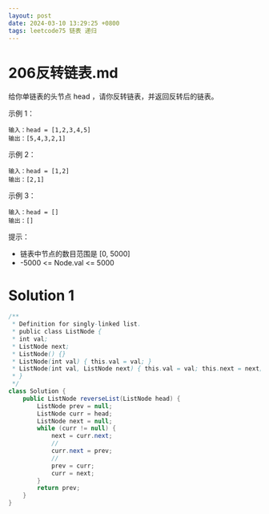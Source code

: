 ```yaml
---
layout: post
date: 2024-03-10 13:29:25 +0800
tags: leetcode75 链表 递归
---
```


# 206反转链表.md

给你单链表的头节点 head ，请你反转链表，并返回反转后的链表。

示例 1：
```
输入：head = [1,2,3,4,5]
输出：[5,4,3,2,1]
```
示例 2：
```
输入：head = [1,2]
输出：[2,1]
```
示例 3：
```
输入：head = []
输出：[]
```
提示：
+ 链表中节点的数目范围是 [0, 5000]
+ -5000 <= Node.val <= 5000

# Solution 1

```java
/**
 * Definition for singly-linked list.
 * public class ListNode {
 * int val;
 * ListNode next;
 * ListNode() {}
 * ListNode(int val) { this.val = val; }
 * ListNode(int val, ListNode next) { this.val = val; this.next = next; }
 * }
 */
class Solution {
    public ListNode reverseList(ListNode head) {
        ListNode prev = null;
        ListNode curr = head;
        ListNode next = null;
        while (curr != null) {
            next = curr.next;
            //
            curr.next = prev;
            //
            prev = curr;
            curr = next;
        }
        return prev;
    }
}
```
